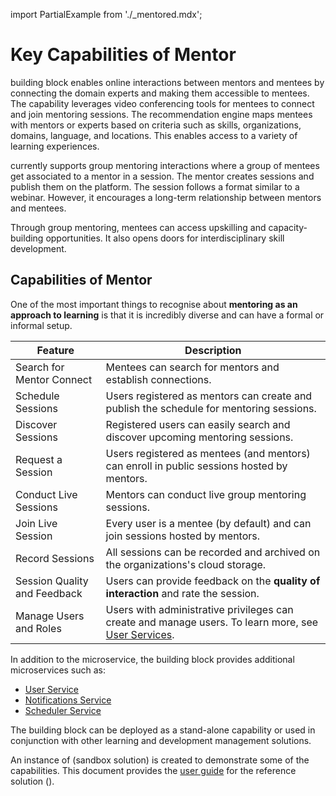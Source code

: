 import PartialExample from './_mentored.mdx';

# Key Capabilities of Mentor

<PartialExample mentored /> building block enables online interactions between mentors and mentees by connecting the domain experts and making them accessible to mentees. The capability leverages video conferencing tools for mentees to connect and join mentoring sessions. The recommendation engine maps mentees with mentors or experts based on criteria such as skills, organizations, domains, language, and locations. This enables access to a variety of learning experiences.

>

<PartialExample mentored /> currently supports group mentoring interactions where a group of mentees get associated to a mentor in a session. The mentor creates sessions and publish them on the platform. The session follows a format similar to a webinar. However, it encourages a long-term relationship between mentors and mentees.

>

Through group mentoring, mentees can access upskilling and capacity-building opportunities. It also opens doors for interdisciplinary skill development. 

## Capabilities of Mentor

One of the most important things to recognise about **mentoring as an approach to learning** is that it is incredibly diverse and can have a formal or informal setup. 

| Feature | Description |
| ----------- | ----------- |
|Search for Mentor Connect| Mentees can search for mentors and establish connections.|
|Schedule Sessions | Users registered as mentors can create and publish the schedule for mentoring sessions.|
|Discover Sessions | Registered users can easily search and discover upcoming mentoring sessions.|
|Request a Session|Users registered as mentees (and mentors) can enroll in public sessions hosted by mentors.|
|Conduct Live Sessions|Mentors can conduct live group mentoring sessions.|
|Join Live Session|Every user is a mentee (by default) and can join sessions hosted by mentors.|
|Record Sessions|All sessions can be recorded and archived on the organizations's cloud storage.|
|Session Quality and Feedback|Users can provide feedback on the **quality of interaction** and rate the session.|
|Manage Users and Roles | Users with administrative privileges can create and manage users. To learn more, see [User Services](settingup-userservice.md). |

In addition to the <PartialExample mentored /> microservice, the building block provides additional microservices such as:

* <a href="settingup-userservice">User Service</a>
* <a href="settingup-notificationsservice">Notifications Service</a>
* <a href="settingup-schedulerservice">Scheduler Service</a> 

The <PartialExample mentored />  building block can be deployed as a stand-alone capability or used in conjunction with other learning and development management solutions. 

An instance of <PartialExample mentored /> (sandbox solution) is created to demonstrate some of the capabilities. This document provides the <a href="using-the-application">user guide</a> for the reference solution (<PartialExample mentored />).




